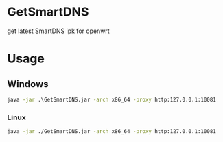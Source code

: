 # GetSmartDNS
 get latest SmartDNS ipk for openwrt
# Usage
## Windows
```cmd
java -jar .\GetSmartDNS.jar -arch x86_64 -proxy http:127.0.0.1:10081
```
### Linux
```bash
java -jar ./GetSmartDNS.jar -arch x86_64 -proxy http:127.0.0.1:10081
```
